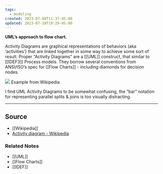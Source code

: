 ```yaml
---
tags:
  - modeling
created: 2023-07-08T11:37-05:00
updated: 2023-07-18T19:29-05:00
---
```

**UML’s approach to flow chart.**

Activity Diagrams are graphical representations of behaviors (aka ‘activities’) that are linked together in some way to achieve some sort of result. Proper “Activity Diagrams” are a [[UML]] construct, that similar to [[IDEF3]] Process models. They borrow several conventions from ANSI/ISO’s spec for [[Flow Charts]] - including diamonds for decision nodes.

![](https://en.wikipedia.org/wiki/File:Activity_conducting.svg)
Example from Wikipedia

I find UML Activity Diagrams to be somewhat confusing, the “bar” notation for representing parallel splits & joins is too visually distracting.

---

## Source
- [[Wikipedia]]
- [Activity diagram - Wikipedia](https://en.wikipedia.org/wiki/Activity_diagram)

### Related Notes
- [[UML]] 
- [[Flow Charts]] 
- [[IDEF]]
